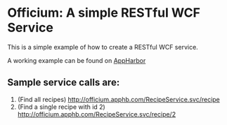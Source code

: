 # Officium: A simple RESTful WCF Service

This is a simple example of how to create a RESTful WCF service.

A working example can be found on [AppHarbor](http://officium.apphb.com/RecipeService.svc)

## Sample service calls are:
1. (Find all recipes) http://officium.apphb.com/RecipeService.svc/recipe
2. (Find a single recipe with id 2) http://officium.apphb.com/RecipeService.svc/recipe/2